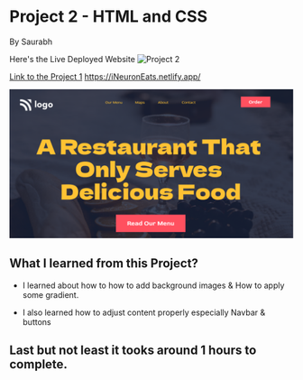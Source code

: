 
# Project 2 - HTML and CSS 

By Saurabh

Here's the Live Deployed Website ![Project 2](https://img.shields.io/badge/Project-2-brightgreen)

[Link to the Project 1]("https://iNeuronEats.netlify.app/")
https://iNeuronEats.netlify.app/

![Completed Website](./assets/thumbnail.png)

## What I learned from this Project?

- I learned about how to how to add background images & How to apply some gradient.

- I also learned how to adjust content
properly especially Navbar & buttons


## Last but not least it tooks around 1 hours to complete.
